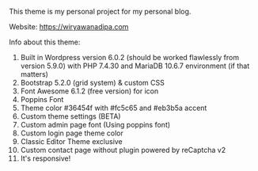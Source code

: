 This theme is my personal project for my personal blog.

Website: https://wiryawanadipa.com

Info about this theme:
1. Built in Wordpress version 6.0.2 (should be worked flawlessly from version 5.9.0) with PHP 7.4.30 and MariaDB 10.6.7 environment (if that matters)
2. Bootstrap 5.2.0 (grid system) & custom CSS
3. Font Awesome 6.1.2 (free version) for icon
4. Poppins Font
5. Theme color #36454f with #fc5c65 and #eb3b5a accent
6. Custom theme settings (BETA)
7. Custom admin page font (Using poppins font)
8. Custom login page theme color
9. Classic Editor Theme exclusive
10. Custom contact page without plugin powered by reCaptcha v2
11. It's responsive!